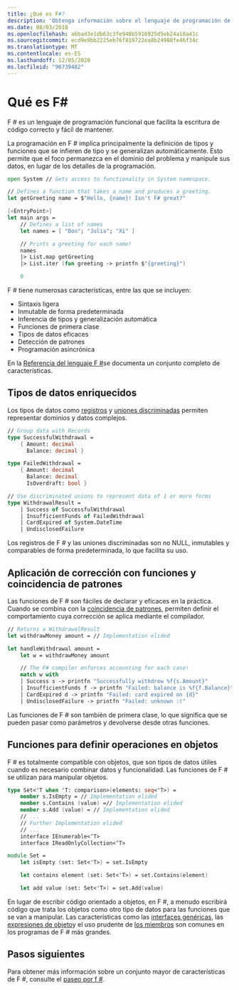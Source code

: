 ```yaml
---
title: ¿Qué es F#?
description: 'Obtenga información sobre el lenguaje de programación de F # y la programación de F #. Obtenga información sobre los tipos de datos enriquecidos, las funciones y cómo encajan entre sí.'
ms.date: 08/03/2018
ms.openlocfilehash: a6bad3e1db63c3fe948b5916925d5eb24a18a41c
ms.sourcegitcommit: ecd9e9bb2225eb76f819722ea8b24988fe46f34c
ms.translationtype: MT
ms.contentlocale: es-ES
ms.lasthandoff: 12/05/2020
ms.locfileid: "96739482"
---
```

# <a name="what-is-f"></a>Qué es F\#

F # es un lenguaje de programación funcional que facilita la escritura de código correcto y fácil de mantener.

La programación en F # implica principalmente la definición de tipos y funciones que se infieren de tipo y se generalizan automáticamente. Esto permite que el foco permanezca en el dominio del problema y manipule sus datos, en lugar de los detalles de la programación.

```fsharp
open System // Gets access to functionality in System namespace.

// Defines a function that takes a name and produces a greeting.
let getGreeting name = $"Hello, {name}! Isn't F# great?"

[<EntryPoint>]
let main args =
    // Defines a list of names
    let names = [ "Don"; "Julia"; "Xi" ]

    // Prints a greeting for each name!
    names
    |> List.map getGreeting
    |> List.iter (fun greeting -> printfn $"{greeting}")

    0
```

F # tiene numerosas características, entre las que se incluyen:

* Sintaxis ligera
* Inmutable de forma predeterminada
* Inferencia de tipos y generalización automática
* Funciones de primera clase
* Tipos de datos eficaces
* Detección de patrones
* Programación asincrónica

En la [Referencia del lenguaje F #](./language-reference/index.md)se documenta un conjunto completo de características.

## <a name="rich-data-types"></a>Tipos de datos enriquecidos

Los tipos de datos como [registros](./language-reference/records.md) y [uniones discriminadas](./language-reference/discriminated-unions.md) permiten representar dominios y datos complejos.

```fsharp
// Group data with Records
type SuccessfulWithdrawal =
    { Amount: decimal
      Balance: decimal }

type FailedWithdrawal =
    { Amount: decimal
      Balance: decimal
      IsOverdraft: bool }

// Use discriminated unions to represent data of 1 or more forms
type WithdrawalResult =
    | Success of SuccessfulWithdrawal
    | InsufficientFunds of FailedWithdrawal
    | CardExpired of System.DateTime
    | UndisclosedFailure
```

Los registros de F # y las uniones discriminadas son no NULL, inmutables y comparables de forma predeterminada, lo que facilita su uso.

## <a name="enforced-correctness-with-functions-and-pattern-matching"></a>Aplicación de corrección con funciones y coincidencia de patrones

Las funciones de F # son fáciles de declarar y eficaces en la práctica. Cuando se combina con la [coincidencia de patrones](./language-reference/pattern-matching.md), permiten definir el comportamiento cuya corrección se aplica mediante el compilador.

```fsharp
// Returns a WithdrawalResult
let withdrawMoney amount = // Implementation elided

let handleWithdrawal amount =
    let w = withdrawMoney amount

    // The F# compiler enforces accounting for each case!
    match w with
    | Success s -> printfn "Successfully withdrew %f{s.Amount}"
    | InsufficientFunds f -> printfn "Failed: balance is %f{f.Balance}"
    | CardExpired d -> printfn "Failed: card expired on {d}"
    | UndisclosedFailure -> printfn "Failed: unknown :("
```

Las funciones de F # son también de primera clase, lo que significa que se pueden pasar como parámetros y devolverse desde otras funciones.

## <a name="functions-to-define-operations-on-objects"></a>Funciones para definir operaciones en objetos

F # es totalmente compatible con objetos, que son tipos de datos útiles cuando es necesario combinar datos y funcionalidad. Las funciones de F # se utilizan para manipular objetos.

```fsharp
type Set<'T when 'T: comparison>(elements: seq<'T>) =
    member s.IsEmpty = // Implementation elided
    member s.Contains (value) =// Implementation elided
    member s.Add (value) = // Implementation elided
    // ...
    // Further Implementation elided
    // ...
    interface IEnumerable<‘T>
    interface IReadOnlyCollection<‘T>

module Set =
    let isEmpty (set: Set<'T>) = set.IsEmpty

    let contains element (set: Set<'T>) = set.Contains(element)

    let add value (set: Set<'T>) = set.Add(value)
```

En lugar de escribir código orientado a objetos, en F #, a menudo escribirá código que trata los objetos como otro tipo de datos para las funciones que se van a manipular. Las características como las [interfaces genéricas](./language-reference/interfaces.md), las [expresiones de objeto](./language-reference/object-expressions.md)y el uso prudente de [los miembros](./language-reference/members/index.md) son comunes en los programas de F # más grandes.

## <a name="next-steps"></a>Pasos siguientes

Para obtener más información sobre un conjunto mayor de características de F #, consulte el [paseo por f #](tour.md).
